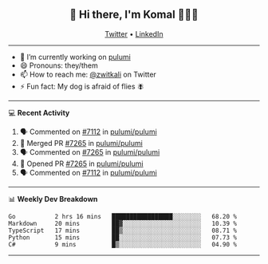 <h2 align="center"> 👋 Hi there, I'm Komal 🧑🏾‍💻 </h2>
<p align="center">
    <a href="https://twitter.com/zwitkali">Twitter</a> •
    <a href="https://www.linkedin.com/in/komal-ali/">LinkedIn</a>
</p>

--------

- 🔭 I’m currently working on [pulumi](https://github.com/pulumi/pulumi)
- 😄 Pronouns: they/them
- 📫 How to reach me: [@zwitkali](https://twitter.com/zwitkali) on Twitter
- ⚡ Fun fact: My dog is afraid of flies 🪰

--------
💻 **Recent Activity**

<!--START_SECTION:activity-->
1. 🗣 Commented on [#7112](https://github.com/pulumi/pulumi/issues/7112) in [pulumi/pulumi](https://github.com/pulumi/pulumi)
2. 🎉 Merged PR [#7265](https://github.com/pulumi/pulumi/pull/7265) in [pulumi/pulumi](https://github.com/pulumi/pulumi)
3. 🗣 Commented on [#7265](https://github.com/pulumi/pulumi/issues/7265) in [pulumi/pulumi](https://github.com/pulumi/pulumi)
4. 💪 Opened PR [#7265](https://github.com/pulumi/pulumi/pull/7265) in [pulumi/pulumi](https://github.com/pulumi/pulumi)
5. 🗣 Commented on [#7112](https://github.com/pulumi/pulumi/issues/7112) in [pulumi/pulumi](https://github.com/pulumi/pulumi)
<!--END_SECTION:activity-->

--------

📊 **Weekly Dev Breakdown**
<!--START_SECTION:waka-->
```text
Go           2 hrs 16 mins   █████████████████░░░░░░░░   68.20 % 
Markdown     20 mins         ██▓░░░░░░░░░░░░░░░░░░░░░░   10.39 % 
TypeScript   17 mins         ██▒░░░░░░░░░░░░░░░░░░░░░░   08.71 % 
Python       15 mins         ██░░░░░░░░░░░░░░░░░░░░░░░   07.73 % 
C#           9 mins          █▒░░░░░░░░░░░░░░░░░░░░░░░   04.90 % 
```
<!--END_SECTION:waka-->

--------